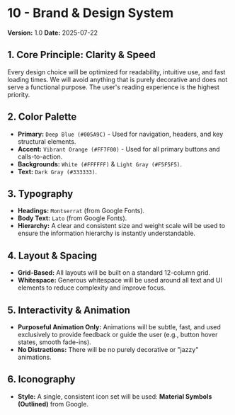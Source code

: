 # 10 - Brand & Design System

**Version:** 1.0
**Date:** 2025-07-22

## 1. Core Principle: Clarity & Speed

Every design choice will be optimized for readability, intuitive use, and fast loading times. We will avoid anything that is purely decorative and does not serve a functional purpose. The user's reading experience is the highest priority.

## 2. Color Palette

- **Primary:** `Deep Blue (#005A9C)` - Used for navigation, headers, and key structural elements.
- **Accent:** `Vibrant Orange (#FF7F00)` - Used for all primary buttons and calls-to-action.
- **Backgrounds:** `White (#FFFFFF)` & `Light Gray (#F5F5F5)`.
- **Text:** `Dark Gray (#333333)`.

## 3. Typography

- **Headings:** `Montserrat` (from Google Fonts).
- **Body Text:** `Lato` (from Google Fonts).
- **Hierarchy:** A clear and consistent size and weight scale will be used to ensure the information hierarchy is instantly understandable.

## 4. Layout & Spacing

- **Grid-Based:** All layouts will be built on a standard 12-column grid.
- **Whitespace:** Generous whitespace will be used around all text and UI elements to reduce complexity and improve focus.

## 5. Interactivity & Animation

- **Purposeful Animation Only:** Animations will be subtle, fast, and used exclusively to provide feedback or guide the user (e.g., button hover states, smooth fade-ins).
- **No Distractions:** There will be no purely decorative or "jazzy" animations.

## 6. Iconography

- **Style:** A single, consistent icon set will be used: **Material Symbols (Outlined)** from Google.